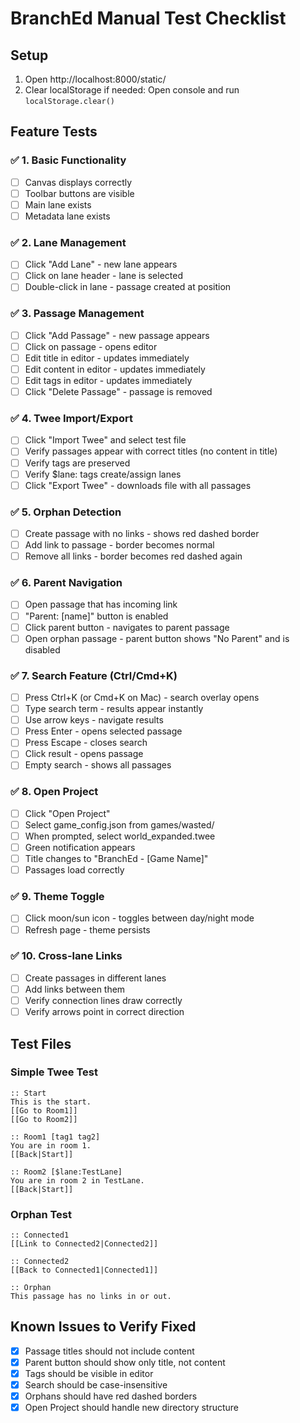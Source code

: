 # BranchEd Manual Test Checklist

## Setup
1. Open http://localhost:8000/static/
2. Clear localStorage if needed: Open console and run `localStorage.clear()`

## Feature Tests

### ✅ 1. Basic Functionality
- [ ] Canvas displays correctly
- [ ] Toolbar buttons are visible
- [ ] Main lane exists
- [ ] Metadata lane exists

### ✅ 2. Lane Management
- [ ] Click "Add Lane" - new lane appears
- [ ] Click on lane header - lane is selected
- [ ] Double-click in lane - passage created at position

### ✅ 3. Passage Management
- [ ] Click "Add Passage" - new passage appears
- [ ] Click on passage - opens editor
- [ ] Edit title in editor - updates immediately
- [ ] Edit content in editor - updates immediately
- [ ] Edit tags in editor - updates immediately
- [ ] Click "Delete Passage" - passage is removed

### ✅ 4. Twee Import/Export
- [ ] Click "Import Twee" and select test file
- [ ] Verify passages appear with correct titles (no content in title)
- [ ] Verify tags are preserved
- [ ] Verify $lane: tags create/assign lanes
- [ ] Click "Export Twee" - downloads file with all passages

### ✅ 5. Orphan Detection
- [ ] Create passage with no links - shows red dashed border
- [ ] Add link to passage - border becomes normal
- [ ] Remove all links - border becomes red dashed again

### ✅ 6. Parent Navigation
- [ ] Open passage that has incoming link
- [ ] "Parent: [name]" button is enabled
- [ ] Click parent button - navigates to parent passage
- [ ] Open orphan passage - parent button shows "No Parent" and is disabled

### ✅ 7. Search Feature (Ctrl/Cmd+K)
- [ ] Press Ctrl+K (or Cmd+K on Mac) - search overlay opens
- [ ] Type search term - results appear instantly
- [ ] Use arrow keys - navigate results
- [ ] Press Enter - opens selected passage
- [ ] Press Escape - closes search
- [ ] Click result - opens passage
- [ ] Empty search - shows all passages

### ✅ 8. Open Project
- [ ] Click "Open Project"
- [ ] Select game_config.json from games/wasted/
- [ ] When prompted, select world_expanded.twee
- [ ] Green notification appears
- [ ] Title changes to "BranchEd - [Game Name]"
- [ ] Passages load correctly

### ✅ 9. Theme Toggle
- [ ] Click moon/sun icon - toggles between day/night mode
- [ ] Refresh page - theme persists

### ✅ 10. Cross-lane Links
- [ ] Create passages in different lanes
- [ ] Add links between them
- [ ] Verify connection lines draw correctly
- [ ] Verify arrows point in correct direction

## Test Files

### Simple Twee Test
```twee
:: Start
This is the start.
[[Go to Room1]]
[[Go to Room2]]

:: Room1 [tag1 tag2]
You are in room 1.
[[Back|Start]]

:: Room2 [$lane:TestLane]
You are in room 2 in TestLane.
[[Back|Start]]
```

### Orphan Test
```twee
:: Connected1
[[Link to Connected2|Connected2]]

:: Connected2
[[Back to Connected1|Connected1]]

:: Orphan
This passage has no links in or out.
```

## Known Issues to Verify Fixed
- [x] Passage titles should not include content
- [x] Parent button should show only title, not content
- [x] Tags should be visible in editor
- [x] Search should be case-insensitive
- [x] Orphans should have red dashed borders
- [x] Open Project should handle new directory structure
